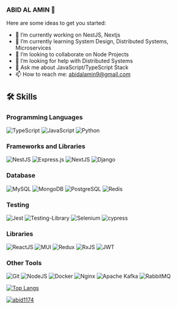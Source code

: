 ### ABID AL AMIN 👋

Here are some ideas to get you started:

- 🔭 I’m currently working on NestJS, Nextjs
- 🌱 I’m currently learning System Design, Distributed Systems, Microservices
- 👯 I’m looking to collaborate on Node Projects
- 🤔 I’m looking for help with Distributed Systems
- 💬 Ask me about JavaScript/TypeScript Stack
- 📫 How to reach me: abidalamin9@gmail.com

## 🛠️ Skills
### Programming Languages
![TypeScript](https://img.shields.io/badge/typescript-007acc.svg?style=for-the-badge&logo=typescript&logoColor=white)
![JavaScript](https://img.shields.io/badge/javascript-f0db4f.svg?style=for-the-badge&logo=javascript&logoColor=white)
![Python](https://img.shields.io/badge/python-4b8bbe.svg?style=for-the-badge&logo=python&logoColor=F29111)

### Frameworks and Libraries
![NestJS](https://img.shields.io/badge/nestjs-%23E0234E.svg?style=for-the-badge&logo=nestjs&logoColor=white)
![Express.js](https://img.shields.io/badge/express.js-%23404d59.svg?style=for-the-badge&logo=express&logoColor=%2361DAFB)
![NextJS](https://img.shields.io/badge/nextjs-%23000000.svg?style=for-the-badge&logo=next.js&logoColor=white)
![Django](https://img.shields.io/badge/django-%23092E20.svg?style=for-the-badge&logo=django&logoColor=white)

### Database
![MySQL](https://img.shields.io/badge/mysql-00758F.svg?style=for-the-badge&logo=mysql&logoColor=F29111)
![MongoDB](https://img.shields.io/badge/mongodb-3F3E42.svg?style=for-the-badge&logo=mongodb&logoColor=White)
![PostgreSQL](https://img.shields.io/badge/postgresql-0064a5.svg?style=for-the-badge&logo=postgresql&logoColor=white)
![Redis](https://img.shields.io/badge/redis-D82C20.svg?style=for-the-badge&logo=redis&logoColor=white)

### Testing
![Jest](https://img.shields.io/badge/jest-C63D14.svg?style=for-the-badge&logo=jest&logoColor=white)
![Testing-Library](https://img.shields.io/badge/-TestingLibrary-%23E33332?style=for-the-badge&logo=testing-library&logoColor=white)
![Selenium](https://img.shields.io/badge/-selenium-%43B02A?style=for-the-badge&logo=selenium&logoColor=white)
![cypress](https://img.shields.io/badge/-cypress-%23E5E5E5?style=for-the-badge&logo=cypress&logoColor=058a5e)

### Libraries
![ReactJS](https://img.shields.io/badge/react-%2320232a.svg?style=for-the-badge&logo=react&logoColor=%2361DAFB)
![MUI](https://img.shields.io/badge/MUI-%230081CB.svg?style=for-the-badge&logo=mui&logoColor=white)
![Redux](https://img.shields.io/badge/redux-%23593d88.svg?style=for-the-badge&logo=redux&logoColor=white)
![RxJS](https://img.shields.io/badge/rxjs-%23B7178C.svg?style=for-the-badge&logo=reactivex&logoColor=white)
![JWT](https://img.shields.io/badge/JWT-black?style=for-the-badge&logo=JSON%20web%20tokens)

### Other Tools
![Git](https://img.shields.io/badge/git-%23F05033.svg?style=for-the-badge&logo=git&logoColor=white)
![NodeJS](https://img.shields.io/badge/node.js-6DA55F?style=for-the-badge&logo=node.js&logoColor=white)
![Docker](https://img.shields.io/badge/docker-0db7ed.svg?style=for-the-badge&logo=docker&logoColor=white)
![Nginx](https://img.shields.io/badge/nginx-009900.svg?style=for-the-badge&logo=nginx&logoColor=white)
![Apache Kafka](https://img.shields.io/badge/Apache%20Kafka-000?style=for-the-badge&logo=apachekafka)
![RabbitMQ](https://img.shields.io/badge/Rabbitmq-FF6600?style=for-the-badge&logo=rabbitmq&logoColor=white)

[![Top Langs](https://github-readme-stats.vercel.app/api/top-langs/?username=abid1174&theme=dracula)](https://github.com/abid1174/github-readme-stats)

<a href="">
  <img align="center" src="https://github-readme-stats.vercel.app/api?username=abid1174&show_icons=true&theme=radical" alt="abid1174"/>
</a>
